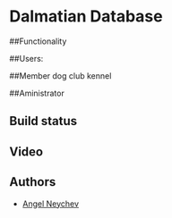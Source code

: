# Dalmatian Database

##Functionality

##Users:

##Member dog club kennel

##Aministrator

## Build status

## Video


## Authors

- [Angel Neychev](https://github.com/angelneychev)
